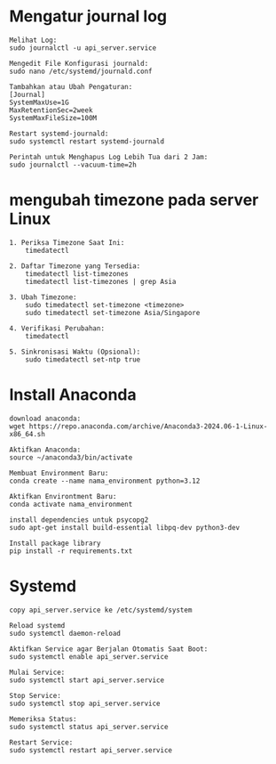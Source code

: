 # Mengatur journal log

    Melihat Log:
    sudo journalctl -u api_server.service

    Mengedit File Konfigurasi journald:
    sudo nano /etc/systemd/journald.conf

    Tambahkan atau Ubah Pengaturan:
    [Journal]
    SystemMaxUse=1G
    MaxRetentionSec=2week
    SystemMaxFileSize=100M

    Restart systemd-journald:
    sudo systemctl restart systemd-journald

    Perintah untuk Menghapus Log Lebih Tua dari 2 Jam:
    sudo journalctl --vacuum-time=2h


# mengubah timezone pada server Linux
    1. Periksa Timezone Saat Ini:
        timedatectl

    2. Daftar Timezone yang Tersedia:
        timedatectl list-timezones
        timedatectl list-timezones | grep Asia

    3. Ubah Timezone:
        sudo timedatectl set-timezone <timezone>
        sudo timedatectl set-timezone Asia/Singapore

    4. Verifikasi Perubahan:
        timedatectl

    5. Sinkronisasi Waktu (Opsional):
        sudo timedatectl set-ntp true

# Install Anaconda

    download anaconda:
    wget https://repo.anaconda.com/archive/Anaconda3-2024.06-1-Linux-x86_64.sh

    Aktifkan Anaconda:
    source ~/anaconda3/bin/activate

    Membuat Environment Baru:
    conda create --name nama_environment python=3.12

    Aktifkan Environtment Baru:
    conda activate nama_environment

    install dependencies untuk psycopg2
    sudo apt-get install build-essential libpq-dev python3-dev
    
    Install package library
    pip install -r requirements.txt

# Systemd
    copy api_server.service ke /etc/systemd/system

    Reload systemd
    sudo systemctl daemon-reload

    Aktifkan Service agar Berjalan Otomatis Saat Boot:
    sudo systemctl enable api_server.service

    Mulai Service:
    sudo systemctl start api_server.service

    Stop Service:
    sudo systemctl stop api_server.service

    Memeriksa Status:
    sudo systemctl status api_server.service

    Restart Service:
    sudo systemctl restart api_server.service
